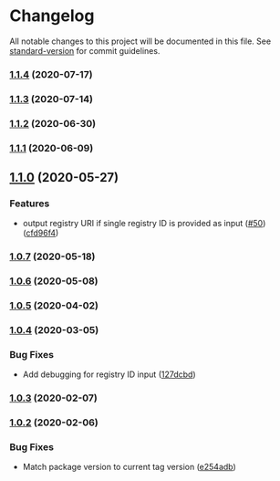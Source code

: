 # Changelog

All notable changes to this project will be documented in this file. See [standard-version](https://github.com/conventional-changelog/standard-version) for commit guidelines.

### [1.1.4](https://github.com/aws-actions/amazon-ecr-login/compare/v1.1.3...v1.1.4) (2020-07-17)

### [1.1.3](https://github.com/aws-actions/amazon-ecr-login/compare/v1.1.2...v1.1.3) (2020-07-14)

### [1.1.2](https://github.com/aws-actions/amazon-ecr-login/compare/v1.1.1...v1.1.2) (2020-06-30)

### [1.1.1](https://github.com/aws-actions/amazon-ecr-login/compare/v1.1.0...v1.1.1) (2020-06-09)

## [1.1.0](https://github.com/aws-actions/amazon-ecr-login/compare/v1.0.7...v1.1.0) (2020-05-27)


### Features

* output registry URI if single registry ID is provided as input ([#50](https://github.com/aws-actions/amazon-ecr-login/issues/50)) ([cfd96f4](https://github.com/aws-actions/amazon-ecr-login/commit/cfd96f4b0041e43b7473d8e0850bf7fb4471a507))

### [1.0.7](https://github.com/aws-actions/amazon-ecr-login/compare/v1.0.6...v1.0.7) (2020-05-18)

### [1.0.6](https://github.com/aws-actions/amazon-ecr-login/compare/v1.0.5...v1.0.6) (2020-05-08)

### [1.0.5](https://github.com/aws-actions/amazon-ecr-login/compare/v1.0.4...v1.0.5) (2020-04-02)

### [1.0.4](https://github.com/aws-actions/amazon-ecr-login/compare/v1.0.3...v1.0.4) (2020-03-05)


### Bug Fixes

* Add debugging for registry ID input ([127dcbd](https://github.com/aws-actions/amazon-ecr-login/commit/127dcbdc25a788bc50ed461ba2d597287ec9ae1f))

### [1.0.3](https://github.com/aws-actions/amazon-ecr-login/compare/v1.0.2...v1.0.3) (2020-02-07)

### [1.0.2](https://github.com/aws-actions/amazon-ecr-login/compare/v1.0.1...v1.0.2) (2020-02-06)


### Bug Fixes

* Match package version to current tag version ([e254adb](https://github.com/aws-actions/amazon-ecr-login/commit/e254adbeaeb34c7a2d6bd0a6600f3bbf89fc1e5d))
